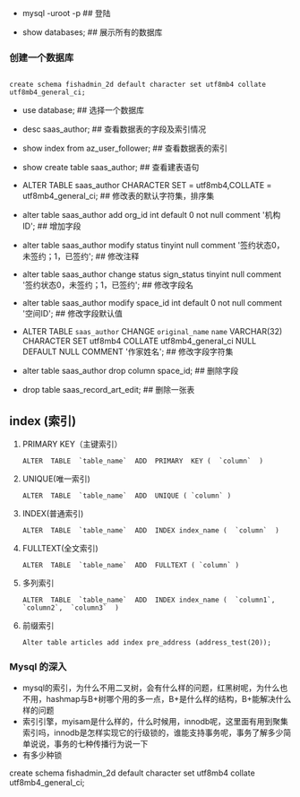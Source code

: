 
- mysql -uroot -p    ## 登陆

- show databases;    ## 展示所有的数据库

### 创建一个数据库

```

create schema fishadmin_2d default character set utf8mb4 collate utf8mb4_general_ci;

```



- use database;    ## 选择一个数据库


- desc saas_author;                                                                          ## 查看数据表的字段及索引情况


- show index from az_user_follower;                                                          ## 查看数据表的索引

- show create table saas_author;                                                             ## 查看建表语句

- ALTER TABLE saas_author CHARACTER SET = utf8mb4,COLLATE = utf8mb4_general_ci;              ## 修改表的默认字符集，排序集





- alter table saas_author add org_id int default 0 not null comment '机构 ID';               ## 增加字段

- alter table saas_author modify status tinyint null comment '签约状态0，未签约；1，已签约';     ## 修改注释

- alter table saas_author change status sign_status tinyint 
                               null comment '签约状态0，未签约；1，已签约';                      ## 修改字段名

                               
- alter table saas_author modify space_id int default 0 not null comment '空间ID';           ## 修改字段默认值


- ALTER TABLE `saas_author` CHANGE `original_name` `name` VARCHAR(32)
    CHARACTER SET utf8mb4 COLLATE utf8mb4_general_ci NULL DEFAULT NULL COMMENT '作家姓名';    ## 修改字段字符集


- alter table saas_author drop column space_id;                                              ## 删除字段

- drop table saas_record_art_edit;                                                           ## 删除一张表



## index (索引)

1. PRIMARY  KEY（主键索引） 
   ``` 
   ALTER  TABLE  `table_name`  ADD  PRIMARY  KEY (  `column`  ) 

   ```

2. UNIQUE(唯一索引)         
   
   ``` 
   ALTER  TABLE  `table_name`  ADD  UNIQUE ( `column` ) 

   ```


3. INDEX(普通索引) 

   ``` 
   ALTER  TABLE  `table_name`  ADD  INDEX index_name (  `column`  )

   ```

4. FULLTEXT(全文索引) 

   ``` 
   ALTER  TABLE  `table_name`  ADD  FULLTEXT ( `column` )

   ```
   
5. 多列索引

    ```
    ALTER  TABLE  `table_name`  ADD  INDEX index_name (  `column1`,  `column2`,  `column3`  )

    ```

6. 前缀索引

   ```
   Alter table articles add index pre_address (address_test(20));
   
   ```




### Mysql 的深入

- mysql的索引，为什么不用二叉树，会有什么样的问题，红黑树呢，为什么也不用，hashmap与B+树哪个用的多一点，B+是什么样的结构，B+能解决什么样的问题
- 索引引擎，myisam是什么样的，什么时候用，innodb呢，这里面有用到聚集索引吗，innodb是怎样实现它的行级锁的，谁能支持事务呢，事务了解多少简单说说，事务的七种传播行为说一下
- 有多少种锁







create schema fishadmin_2d default character set utf8mb4 collate utf8mb4_general_ci;




